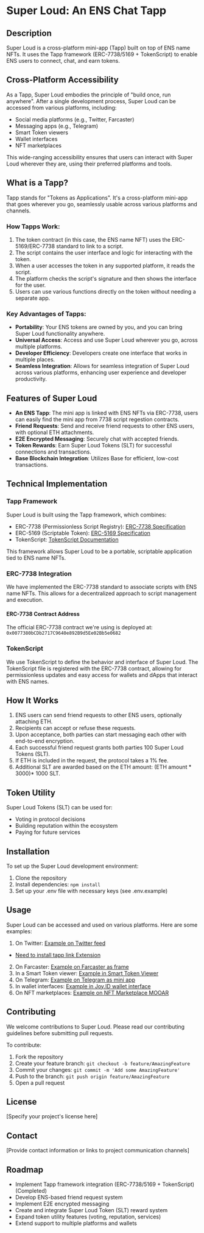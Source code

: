 # Super Loud: An ENS Chat Tapp

## Description
Super Loud is a cross-platform mini-app (Tapp) built on top of ENS name NFTs. It uses the Tapp framework (ERC-7738/5169 + TokenScript) to enable ENS users to connect, chat, and earn tokens. 

## Cross-Platform Accessibility
As a Tapp, Super Loud embodies the principle of "build once, run anywhere". After a single development process, Super Loud can be accessed from various platforms, including:

- Social media platforms (e.g., Twitter, Farcaster)
- Messaging apps (e.g., Telegram)
- Smart Token viewers
- Wallet interfaces
- NFT marketplaces

This wide-ranging accessibility ensures that users can interact with Super Loud wherever they are, using their preferred platforms and tools.

## What is a Tapp?
Tapp stands for "Tokens as Applications". It's a cross-platform mini-app that goes wherever you go, seamlessly usable across various platforms and channels.

### How Tapps Work:
1. The token contract (in this case, the ENS name NFT) uses the ERC-5169/ERC-7738 standard to link to a script.
2. The script contains the user interface and logic for interacting with the token.
3. When a user accesses the token in any supported platform, it reads the script.
4. The platform checks the script's signature and then shows the interface for the user.
5. Users can use various functions directly on the token without needing a separate app.

### Key Advantages of Tapps:
- **Portability**: Your ENS tokens are owned by you, and you can bring Super Loud functionality anywhere.
- **Universal Access**: Access and use Super Loud wherever you go, across multiple platforms.
- **Developer Efficiency**: Developers create one interface that works in multiple places.
- **Seamless Integration**: Allows for seamless integration of Super Loud across various platforms, enhancing user experience and developer productivity.

## Features of Super Loud
- **An ENS Tapp**: The mini app is linked with ENS NFTs via ERC-7738, users can easily find the mini app from 7738 script regestion contracts.
- **Friend Requests**: Send and receive friend requests to other ENS users, with optional ETH attachments.
- **E2E Encrypted Messaging**: Securely chat with accepted friends.
- **Token Rewards**: Earn Super Loud Tokens (SLT) for successful connections and transactions.
- **Base Blockchain Integration**: Utilizes Base for efficient, low-cost transactions.

## Technical Implementation

### Tapp Framework
Super Loud is built using the Tapp framework, which combines:
- ERC-7738 (Permissionless Script Registry): [ERC-7738 Specification](https://github.com/ethereum/ERCs/blob/master/ERCS/erc-7738.md)
- ERC-5169 (Scriptable Token): [ERC-5169 Specification](https://github.com/ethereum/ercs/blob/master/ERCS/erc-5169.md)
- TokenScript: [TokenScript Documentation](https://sln-doc.vercel.app/getting-started/quick-start)

This framework allows Super Loud to be a portable, scriptable application tied to ENS name NFTs.

### ERC-7738 Integration
We have implemented the ERC-7738 standard to associate scripts with ENS name NFTs. This allows for a decentralized approach to script management and execution.

#### ERC-7738 Contract Address
The official ERC-7738 contract we're using is deployed at:
`0x0077380bCDb2717C9640e892B9d5Ee02Bb5e0682`

### TokenScript
We use TokenScript to define the behavior and interface of Super Loud. The TokenScript file is registered with the ERC-7738 contract, allowing for permissionless updates and easy access for wallets and dApps that interact with ENS names.

## How It Works
1. ENS users can send friend requests to other ENS users, optionally attaching ETH.
2. Recipients can accept or refuse these requests.
3. Upon acceptance, both parties can start messaging each other with end-to-end encryption.
4. Each successful friend request grants both parties 100 Super Loud Tokens (SLT).
5. If ETH is included in the request, the protocol takes a 1% fee.
6. Additional SLT are awarded based on the ETH amount: (ETH amount * 3000)* 1000 SLT.

## Token Utility
Super Loud Tokens (SLT) can be used for:
- Voting in protocol decisions
- Building reputation within the ecosystem
- Paying for future services

## Installation
To set up the Super Loud development environment:

1. Clone the repository
2. Install dependencies: `npm install`
3. Set up your .env file with necessary keys (see .env.example)

## Usage
Super Loud can be accessed and used on various platforms. Here are some examples:

1. On Twitter: [Example on Twitter feed](https://x.com/Victor928/status/1837417853873803530)
* [Need to install tapp link Extension](https://chromewebstore.google.com/detail/tlink/eblnpllcmmepkmpaalggpibindkplcjj)
2. On Farcaster: [Example on Farcaster as frame](https://warpcast.com/victor928/0xd261399e)
3. In a Smart Token viewer: [Example in Smart Token Viewer](https://viewer.tokenscript.org/?chain=8453&contract=0x03c4738ee98ae44591e1a4a4f3cab6641d95dd9a&scriptId=7738_2&tokenId=2193099050839623518412852132320421961485623907317328399883739888564917023876)
4. On Telegram: [Example on Telegram as mini app](https://t.me/SmartLayerBot/SmartTokenViewer/?startapp=dmlld1R5cGU9am95aWQtdG9rZW4mY2hhaW49ODQ1MyZ0b2tlbklkPTIxOTMwOTkwNTA4Mzk2MjM1MTg0MTI4NTIxMzIzMjA0MjE5NjE0ODU2MjM5MDczMTczMjgzOTk4ODM3Mzk4ODg1NjQ5MTcwMjM4NzYmY29udHJhY3Q9MHgwM2M0NzM4ZWU5OGFlNDQ1OTFlMWE0YTRmM2NhYjY2NDFkOTVkZDlh)
5. In wallet interfaces: [Example in Joy.ID wallet interface](https://app.joy.id/evm-nft/8453/0x03c4738ee98ae44591e1a4a4f3cab6641d95dd9a/2193099050839623518412852132320421961485623907317328399883739888564917023876)
6. On NFT marketplaces: [Example on NFT Marketplace MOOAR](https://mooar.com/item/0x03c4738Ee98aE44591e1A4A4F3CaB6641d95DD9a/2193099050839623518412852132320421961485623907317328399883739888564917023876)

## Contributing
We welcome contributions to Super Loud. Please read our contributing guidelines before submitting pull requests.

To contribute:
1. Fork the repository
2. Create your feature branch: `git checkout -b feature/AmazingFeature`
3. Commit your changes: `git commit -m 'Add some AmazingFeature'`
4. Push to the branch: `git push origin feature/AmazingFeature`
5. Open a pull request

## License
[Specify your project's license here]

## Contact
[Provide contact information or links to project communication channels]

## Roadmap
- Implement Tapp framework integration (ERC-7738/5169 + TokenScript) (Completed)
- Develop ENS-based friend request system
- Implement E2E encrypted messaging
- Create and integrate Super Loud Token (SLT) reward system
- Expand token utility features (voting, reputation, services)
- Extend support to multiple platforms and wallets

